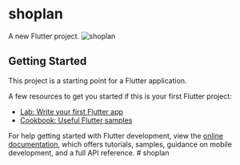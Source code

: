 # shoplan

A new Flutter project.
![shoplan](https://github.com/user-attachments/assets/77e31f5a-7fe7-41dd-afa2-aeaf06e75ad3)
## Getting Started

This project is a starting point for a Flutter application.

A few resources to get you started if this is your first Flutter project:

- [Lab: Write your first Flutter app](https://docs.flutter.dev/get-started/codelab)
- [Cookbook: Useful Flutter samples](https://docs.flutter.dev/cookbook)

For help getting started with Flutter development, view the
[online documentation](https://docs.flutter.dev/), which offers tutorials,
samples, guidance on mobile development, and a full API reference.
#   s h o p l a n 
 
 
